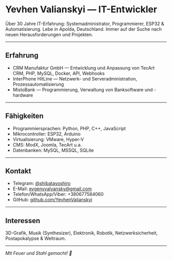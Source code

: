 # Yevhen Valianskyi — IT-Entwickler

Über 30 Jahre IT-Erfahrung: Systemadministrator, Programmierer, ESP32 & Automatisierung. Lebe in Apolda, Deutschland. Immer auf der Suche nach neuen Herausforderungen und Projekten.

---

## Erfahrung

- CRM Manufaktur GmbH — Entwicklung und Anpassung von TecArt CRM, PHP, MySQL, Docker, API, Webhooks  
- InterPhone HitLine — Netzwerk- und Serveradministration, Prozessautomatisierung  
- MistoBank — Programmierung, Verwaltung von Banksoftware und -hardware

---

## Fähigkeiten

- Programmiersprachen: Python, PHP, C++, JavaScript  
- Mikrocontroller: ESP32, Arduino  
- Virtualisierung: VMware, Hyper-V  
- CMS: ModX, Joomla, TecArt u.a.  
- Datenbanken: MySQL, MSSQL, SQLite

---

## Kontakt

- Telegram: [@shibatayoshiro](https://t.me/shibatayoshiro)  
- E-Mail: evgenyvalyansky@gmail.com  
- Telefon/WhatsApp/Viber: +380677584060  
- GitHub: [github.com/YevhenValianskyi](https://github.com/YevhenValianskyi)  

---

## Interessen

3D-Grafik, Musik (Synthesizer), Elektronik, Robotik, Netzwerksicherheit, Postapokalypse & Weltraum.

---

*Mit Feuer und Stahl gemacht! 🚀*
